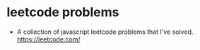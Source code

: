 # leetcode problems

- A collection of javascript leetcode problems that I've solved.
https://leetcode.com/
